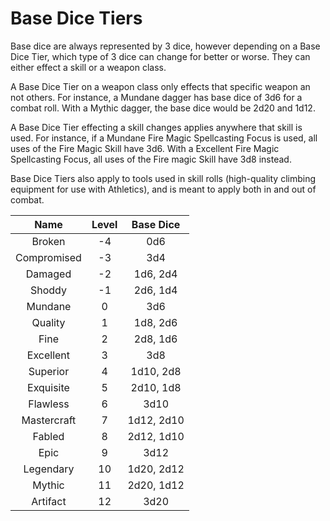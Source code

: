 # Base Dice Tiers

Base dice are always represented by 3 dice, however depending on a Base Dice Tier, which type of 3 dice can change for better or worse. They can either effect a skill or a weapon class.

A Base Dice Tier on a weapon class only effects that specific weapon an not others. For instance, a Mundane dagger has base dice of 3d6 for a combat roll. With a Mythic dagger, the base dice would be 2d20 and 1d12.

A Base Dice Tier effecting a skill changes applies anywhere that skill is used. For instance, if a Mundane Fire Magic Spellcasting Focus is used, all uses of the Fire Magic Skill have 3d6. With a Excellent Fire Magic Spellcasting Focus, all uses of the Fire magic Skill have 3d8 instead.

Base Dice Tiers also apply to tools used in skill rolls (high-quality climbing equipment for use with Athletics), and is meant to apply both in and out of combat.

|    Name    | Level | Base Dice |
| :---------: | :---: | :--------: |
|   Broken   |  -4  |    0d6    |
| Compromised |  -3  |    3d4    |
|   Damaged   |  -2  |  1d6, 2d4  |
|   Shoddy   |  -1  |  2d6, 1d4  |
|   Mundane   |   0   |    3d6    |
|   Quality   |   1   |  1d8, 2d6  |
|    Fine    |   2   |  2d8, 1d6  |
|  Excellent  |   3   |    3d8    |
|  Superior  |   4   | 1d10, 2d8 |
|  Exquisite  |   5   | 2d10, 1d8 |
|  Flawless  |   6   |    3d10    |
| Mastercraft |   7   | 1d12, 2d10 |
|   Fabled   |   8   | 2d12, 1d10 |
|    Epic    |   9   |    3d12    |
|  Legendary  |  10  | 1d20, 2d12 |
|   Mythic   |  11  | 2d20, 1d12 |
|  Artifact  |  12  |    3d20    |
